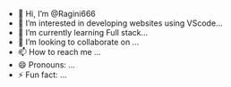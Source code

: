 - 👋 Hi, I’m @Ragini666
- 👀 I’m interested in developing websites using VScode...
- 🌱 I’m currently learning Full stack...
- 💞️ I’m looking to collaborate on ...
- 📫 How to reach me ...
- 😄 Pronouns: ...
- ⚡ Fun fact: ...

<!---
Ragini666/Ragini666 is a ✨ special ✨ repository because its `README.md` (this file) appears on your GitHub profile.
You can click the Preview link to take a look at your changes.
--->

